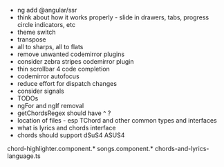 * ng add @angular/ssr
* think about how it works properly - slide in drawers, tabs, progress circle indicators, etc
* theme switch
* transpose
* all to sharps, all to flats
* remove unwanted codemirror plugins
* consider zebra stripes codemirror plugin
* thin scrollbar 4 code completion
* codemirror autofocus
* reduce effort for dispatch changes
* consider signals
* TODOs
* ngFor and ngIf removal
* getChordsRegex should have ^ ?
* location of files - esp TChord and other common types and interfaces
* what is lyrics and chords interface
* chords should support dSuS4 ASUS4

chord-highlighter.component.*
songs.component.*
chords-and-lyrics-language.ts
